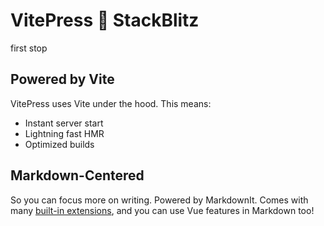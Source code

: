 # VitePress 💙 StackBlitz

first stop


## Powered by Vite

VitePress uses Vite under the hood. This means:

- Instant server start
- Lightning fast HMR
- Optimized builds

## Markdown-Centered

So you can focus more on writing. Powered by MarkdownIt. Comes with many [built-in extensions](https://vitepress.vuejs.org/guide/markdown), and you can use Vue features in Markdown too!
